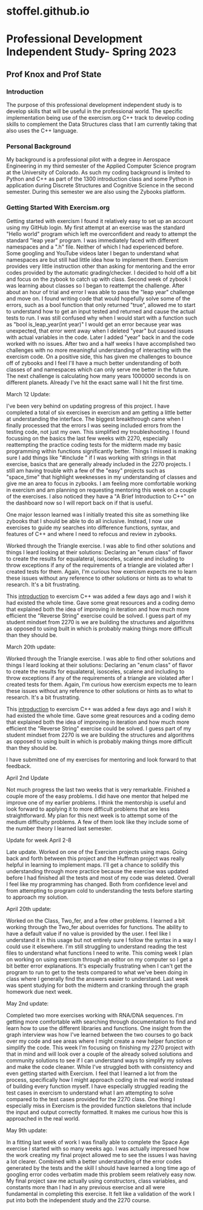 # stoffel.github.io

# Professional Development Independent Study- Spring 2023 
## Prof Knox and Prof State

### Introduction

  The purpose of this professional development independent study is to develop skills that will be useful in the professional world. The specific implementation being use of the exercism.org C++ track to develop coding skills to complement the Data Structures class that I am currently taking that also uses the C++ language. 

### Personal Background

  My background is a professional pilot with a degree in Aerospace Engineering in my third semester of the Applied Computer Science program at the University of Colorado. As such my coding background is limited to Python and C++ as part of the 1300 introduction class and some Python in application during Discrete Structures and Cognitive Science in the second semester. During this semester we are also using the Zybooks platform. 

### Getting Started With Exercism.org

  Getting started with exercism I found it relatively easy to set up an account using my GitHub login. My first attempt at an exercise was the standard "Hello world" program which left me overconfident and ready to attempt the standard "leap year" program. I was immediately faced with different namespaces and  a ".h" file. Neither of which I had experienced before. Some googling and YouTube videos later I began to understand what namespaces are but still had little idea how to implement them. Exercism provides very little instruction other than asking for mentoring and the error codes provided by the automatic grading/checker. I decided to hold off a bit and focus on the zybook to catch up with class. Second week of zybook I was learning about classes so I began to reattempt the challenge. After about an hour of trial and error I was able to pass the "leap year" challenge and move on. I found writing code that would hopefully solve some of the errors, such as a bool function that only returned "true", allowed me to start to understand how to get an input tested and returned and cause the actual tests to run. I was still confused why when I would start with a function such as "bool is_leap_year(int year)" I would get an error because year was unexpected, that error went away when I deleted "year" but caused issues with actual variables in the code. Later I added "year" back in and the code worked with no issues. After two and a half weeks I have accomplished two challenges with no more meaningful understanding of interacting with the exercism code. On a positive side, this has given me challenges to bounce off of zybooks and I feel I'll have a much better understanding of both classes of and namespaces which can only serve me better in the future. 
The next challenge is calculating how many years 1000000 seconds is on different planets. Already I've hit the exact same wall I hit the first time. 

March 12 Update:

  I've been very behind on updating progress of this project. I have completed a total of six exercises in exercism and am getting a little better at understanding the interface. The biggest breakthrough came when I finally processed that the errors I was seeing included errors from the testing code, not just my own. This simplified my troubleshooting. I found focussing on the basics the last few weeks with 2270, especially reattempting the practice coding tests for the midterm made my basic programming within functions significantly better. Things I missed is making sure I add things like "#include <string>" if I was working with strings in that exercise, basics that are generally already included in the 2270 projects. I still am having trouble with a few of the "easy" projects such as "space_time" that highlight weeknesses in my understanding of classes and give me an area to focus in zybooks. I am feeling more comfortable working in exercism and am planning on requesting mentoring this week on a couple of the exercises. I also noticed they have a "A Brief Introduction to C++" on the dashboard now so I will report back on if that is useful. 

  One major lesson learned was I initially treated this site as something like zybooks that I should be able to do all inclusive. Instead, I now use exercises to guide my searches into difference functions, syntax, and features of C++ and where I need to refocus and review in zybooks.


  Worked through the Triangle exercise. I was able to find other solutions and things I leard looking at their solutions: Declaring an "enum class" of flavor to create the results for equalateral, isosceles, scalene and including <stdexcept> to throw exceptions if any of the requirements of a triangle are violated after I created tests for them. Again, I'm curious how exercism expects me to learn these issues without any reference to other solutions or hints as to what to research. It's a bit frustrating. 

  This [introduction](https://youtu.be/9RL8ZssWg5Q) to exercism C++ was added a few days ago and I wish it had existed the whole time. Gave some great resources and a coding demo that explained both the idea of improving in iteration and how much more efficient the "Reverse String" exercise could be solved. I guess part of my student mindset from 2270 is we are building the structures and algorithms as opposed to using built in which is probably making things more difficult than they should be. 
  
March 20th update:
  
  Worked through the Triangle exercise. I was able to find other solutions and things I leard looking at their solutions: Declaring an "enum class" of flavor to create the results for equalateral, isosceles, scalene and including to throw exceptions if any of the requirements of a triangle are violated after I created tests for them. Again, I'm curious how exercism expects me to learn these issues without any reference to other solutions or hints as to what to research. It's a bit frustrating.
  
  This [introduction](https://youtu.be/9RL8ZssWg5Q) to exercism C++ was added a few days ago and I wish it had existed the whole time. Gave some great resources and a coding demo that explained both the idea of improving in iteration and how much more efficient the "Reverse String" exercise could be solved. I guess part of my student mindset from 2270 is we are building the structures and algorithms as opposed to using built in which is probably making things more difficult than they should be.
 
  I have submitted one of my exercises for mentoring and look forward to that feedback.

April 2nd Update
  
  Not much progress the last two weeks that is very remarkable. Finished a couple more of the easy problems. I did have one mentor that helped me improve one of my earlier problems. I think the mentorship is useful and look forward to applying it to more difficult problems that are less straightforward. My plan for this next week is to attempt some of the medium difficulty problems. A few of them look like they include some of the number theory I learned last semester.
  
Update for week April 2-8
  
  Late update. Worked on one of the Exercism projects using maps. Going back and forth between this project and the Huffman project was really helpful in learning to implement maps. I'll get a chance to solidify this understanding through more practice because the exercise was updated before I had finished all the tests and most of my code was deleted. Overall I feel like my programming has changed. Both from confidence level and from attempting to program cold to understanding the tests before starting to approach my solution.

April 20th update:

  Worked on the Class, Two_fer, and a few other problems. I learned a bit working through the Two_fer about overrides for functions. The ability to have a default value if no value is provided by the user. I feel like I understand it in this usage but not entirely sure I follow the syntax in a way I could use it elsewhere. I'm still struggling to understand reading the test files to understand what functions I need to write. This coming week I plan on working on using exercism through an editor on my computer so I get a bit better error explanations. It's especially frustrating when I can't get the program to run to get to the tests compared to what we've been doing in class where I generally find the answers easier to understand. Last week was spent studying for both the midterm and cranking through the graph homework due next week. 

May 2nd update:

  Completed two more exercises working with RNA/DNA sequences. I'm getting more comfortable with searching through documentation to find and learn how to use the different libraries and functions. One insight from the graph interview was how I've learned between the two courses to go back over my code and see areas where I might create a new helper function or simplify the code. This week I'm focusing on finishing my 2270 project with that in mind and will look over a couple of the already solved solutions and community solutions to see if I can understand ways to simplify my solves and make the code cleaner. While I've struggled both with consistency and even getting started with Exercism. I feel that I learned a lot from the process, specifically how I might approach coding in the real world instead of building every function myself. I have especially struggled reading the test cases in exercism to understand what I am attempting to solve compared to the test cases provided for the 2270 class. One thing I especially miss in Exercism is the provided function skeletons that include the input and output correctly formatted. It makes me curious how this is approached in the real world. 
  
May 9th update:
  
  In a fitting last week of work I was finally able to complete the Space Age exercise I started with so many weeks ago. I was actually impressed how the work creating my final project allowed me to see the issues I was having a lot clearer. Combined with a better understanding of the error codes generated by the tests and the skill I should have learned a long time ago of googling error codes verbatim made this problem seem relatively easy now. My final project saw me actually using constructors, class variables, and constants more than I had in any previous exercise and all were fundamental in completing this exercise. It felt like a validation of the work I put into both the independent study and the 2270 course. 
  
  
